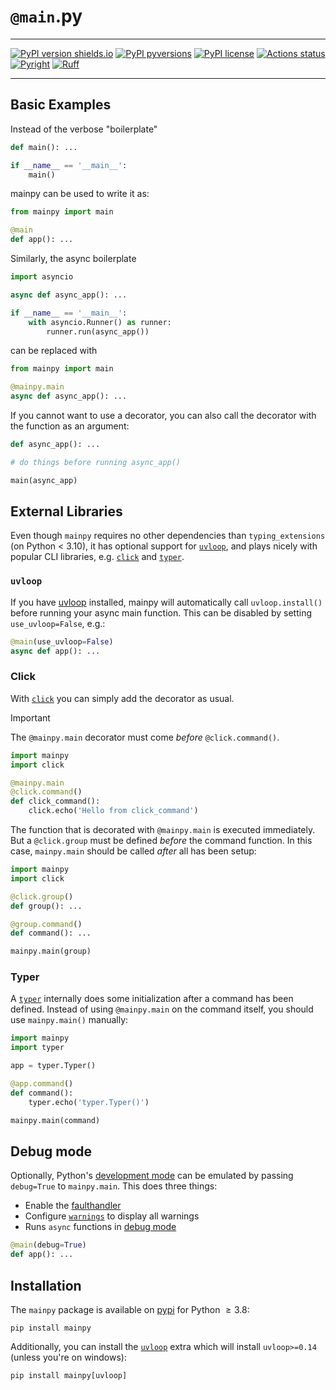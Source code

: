 # `@main`.py

-----

[![PyPI version shields.io](https://img.shields.io/pypi/v/mainpy.svg)](PYPI)
[![PyPI pyversions](https://img.shields.io/pypi/pyversions/mainpy.svg)](PYPI)
[![PyPI license](https://img.shields.io/pypi/l/mainpy.svg)](PYPI)
[![Actions status](https://github.com/jorenham/mainpy/workflows/CI/badge.svg)](CI)
[![Pyright](https://microsoft.github.io/pyright/img/pyright_badge.svg)](PYRIGHT)
[![Ruff](https://img.shields.io/endpoint?url=https://raw.githubusercontent.com/astral-sh/ruff/main/assets/badge/v2.json)](RUFF)

-----

## Basic Examples

Instead of the verbose "boilerplate"

```python
def main(): ...

if __name__ == '__main__':
    main()
```

mainpy can be used to write it as:

```python
from mainpy import main

@main
def app(): ...
```

Similarly, the async boilerplate

```python
import asyncio

async def async_app(): ...

if __name__ == '__main__':
    with asyncio.Runner() as runner:
        runner.run(async_app())
```

can be replaced with

```python
from mainpy import main

@mainpy.main
async def async_app(): ...
```

If you cannot want to use a decorator, you can also call the decorator
with the function as an argument:

```python
def async_app(): ...

# do things before running async_app()

main(async_app)
```


## External Libraries

Even though `mainpy` requires no other dependencies than `typing_extensions`
(on Python < 3.10), it has optional support for [`uvloop`](UVLOOP), and plays
nicely with popular CLI libraries, e.g. [`click`](CLICK) and [`typer`](TYPER).

### `uvloop`

If you have [uvloop](UVLOOP) installed, mainpy
will automatically call `uvloop.install()` before running your async main
function. This can be disabled by setting `use_uvloop=False`, e.g.:

```python
@main(use_uvloop=False)
async def app(): ...
```

### Click

With [`click`](CLICK) you can simply add the decorator as usual.

> [!IMPORTANT]
> The `@mainpy.main` decorator must come *before* `@click.command()`.

```python
import mainpy
import click

@mainpy.main
@click.command()
def click_command():
    click.echo('Hello from click_command')
```

The function that is decorated with `@mainpy.main` is executed immediately.
But a `@click.group` must be defined *before* the command function.
In this case, `mainpy.main` should be called *after* all has been setup:

```python
import mainpy
import click

@click.group()
def group(): ...

@group.command()
def command(): ...

mainpy.main(group)
```

### Typer

A [`typer`](TYPER) internally does some initialization after a command
has been defined.
Instead of using `@mainpy.main` on the command itself, you should use
`mainpy.main()` manually:

```python
import mainpy
import typer

app = typer.Typer()

@app.command()
def command():
    typer.echo('typer.Typer()')

mainpy.main(command)
```

## Debug mode

Optionally, Python's [development mode](DEVMODE) can be emulated by passing
`debug=True` to `mainpy.main`. This does three things:

- Enable the [faulthandler](FAULTHANDLER)
- Configure [`warnings`](WARNINGS) to display all warnings
- Runs `async` functions in [debug mode](ADEBUG)

```python
@main(debug=True)
def app(): ...
```

## Installation

The `mainpy` package is available on [pypi](PYPI) for Python $\ge 3.8$:

```shell
pip install mainpy
```

Additionally, you can install the [`uvloop`](UVLOOP) extra which will install
`uvloop>=0.14` (unless you're on windows):

```shell
pip install mainpy[uvloop]
```


[PYPI]: https://pypi.org/project/mainpy/
[CI]: https://github.com/jorenham/mainpy/actions
[PYRIGHT]: https://microsoft.github.io/pyright/
[RUFF]: https://github.com/astral-sh/ruff
[UVLOOP]: https://github.com/MagicStack/uvloop
[CLICK]: https://github.com/pallets/click
[TYPER]: https://github.com/tiangolo/typer
[DEVMODE]: https://docs.python.org/3/library/devmode.html
[FAULTHANDLER]: https://docs.python.org/3/library/faulthandler.html
[WARNINGS]: https://docs.python.org/3/library/warnings.html
[ADEBUG]: https://docs.python.org/3/library/asyncio-dev.html#asyncio-debug-mode
